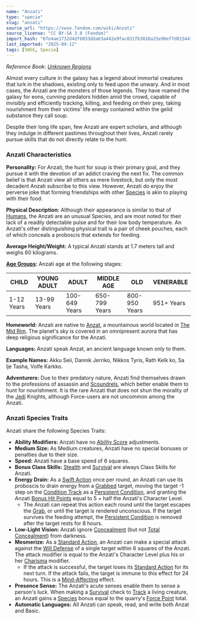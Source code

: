 ```yaml
---
name: "Anzati"
type: "specie"
slug: "anzati"
source_url: "https://swse.fandom.com/wiki/Anzati"
source_license: "CC BY-SA 3.0 (Fandom)"
import_hash: "67e4ae1732d4df6033dda63a442e9fac031fb3010a25e90ef7d015441e0b56a1"
last_imported: "2025-09-12"
tags: [SWSE, Specie]
---
```

*Reference Book: [Unknown Regions](https://swse.fandom.com/wiki/Star_Wars_Saga_Edition_Unknown_Regions)*

Almost every culture in the galaxy has a legend about immortal creatures that lurk in the shadows, existing only to feed upon the unwary. And in most cases, the Anzati are the monsters of those legends. They have roamed the galaxy for eons, cunning predators hidden amid the crowd, capable of invisibly and efficiently tracking, killing, and feeding on their prey, taking nourishment from their victims' life energy contained within the gelid substance they call soup.

Despite their long life span, few Anzati are expert scholars, and although they indulge in different pastimes throughout their lives, Anzati rarely pursue skills that do not directly relate to the hunt.

### Anzati Characteristics

**Personality:** For Anzati, the hunt for soup is their primary goal, and they pursue it with the devotion of an addict craving the next fix. The common belief is that Anzati view all others as mere livestock, but only the most decadent Anzati subscribe to this view. However, Anzati do enjoy the perverse joke that forming friendships with other [Species](https://swse.fandom.com/wiki/Species) is akin to playing with their food.

**Physical Description:** Although their appearance is similar to that of [Humans](https://swse.fandom.com/wiki/Humans), the Anzati are an unusual Species, and are most noted for their lack of a readily detectable pulse and for their low body temperature. An Anzati's other distinguishing physical trait is a pair of cheek pouches, each of which conceals a proboscis that extends for feeding.

**Average Height/Weight:** A typical Anzati stands at 1.7 meters tall and weighs 60 kilograms.

**[Age Groups](https://swse.fandom.com/wiki/Age_Groups):** Anzati age at the following stages:

| CHILD | YOUNG ADULT | ADULT | MIDDLE AGE | OLD | VENERABLE |
| --- | --- | --- | --- | --- | --- |
| 1-12 Years | 13-99 Years | 100-649 Years | 650-799 Years | 800-950 Years | 951+ Years |

**Homeworld:** Anzati are native to [Anzat](https://swse.fandom.com/wiki/Anzat), a mountainous world located in [The Mid Rim](https://swse.fandom.com/wiki/The_Mid_Rim). The planet's sky is covered in an omnipresent aurora that has deep religious significance for the Anzati.

**Languages:** Anzati speak Anzat, an ancient language known only to them.

**Example Names:** Akku Seii, Dannik Jerriko, Nikkos Tyris, Rath Kelk ko, Sa lje Tasha, Volfe Karkko.

**Adventurers:** Due to their predatory nature, Anzati find themselves drawn to the professions of assassin and [Scoundrels](https://swse.fandom.com/wiki/Scoundrels), which better enable them to hunt for nourishment. It is the rare Anzati that does not shun the morality of the [Jedi](https://swse.fandom.com/wiki/Jedi) Knights, although Force-users are not uncommon among the Anzati.

### Anzati Species Traits
Anzati share the following Species Traits:
- **Ability Modifiers:** Anzati have no [Ability Score](https://swse.fandom.com/wiki/Ability_Score) adjustments.
- **Medium Size:** As Medium creatures, Anzati have no special bonuses or penalties due to their size.
- **Speed:** Anzati have a base speed of 6 squares.
- **Bonus Class Skills:** [Stealth](https://swse.fandom.com/wiki/Stealth) and [Survival](https://swse.fandom.com/wiki/Survival) are always Class Skills for Anzati.
- **Energy Drain:** As a [Swift Action](https://swse.fandom.com/wiki/Swift_Action) once per round, an Anzati can use its proboscis to drain energy from a [Grabbed](https://swse.fandom.com/wiki/Grabbed) target, moving the target -1 step on the [Condition Track](https://swse.fandom.com/wiki/Condition_Track) as a [Persistent Condition](https://swse.fandom.com/wiki/Persistent_Condition), and granting the Anzati [Bonus Hit Points](https://swse.fandom.com/wiki/Bonus_Hit_Points) equal to 5 + half the Anzati's Character Level.
    - The Anzati can repeat this action each round until the target escapes the [Grab](https://swse.fandom.com/wiki/Grab), or until the target is rendered unconscious. If the target survives the feeding attempt, the [Persistent Condition](https://swse.fandom.com/wiki/Persistent_Condition) is removed after the target rests for 8 hours.
- **Low-Light Vision:** Anzati ignore [Concealment](https://swse.fandom.com/wiki/Concealment) (but not [Total Concealment](https://swse.fandom.com/wiki/Total_Concealment)) from darkness.
- **Mesmerize:** As a [Standard Action](https://swse.fandom.com/wiki/Standard_Action), an Anzati can make a special attack against the [Will Defense](https://swse.fandom.com/wiki/Will_Defense) of a single target within 6 squares of the Anzati. The attack modifier is equal to the Anzati's Character Level plus his or her [Charisma](https://swse.fandom.com/wiki/Charisma) modifier.
    - If the attack is successful, the target loses its [Standard Action](https://swse.fandom.com/wiki/Standard_Action) for its next turn. If the attack fails, the target is immune to this effect for 24 hours. This is a [Mind-Affecting](https://swse.fandom.com/wiki/Mind-Affecting) effect.
- **Presence Sense:** The Anzati's acute senses enable them to sense a person's luck. When making a [Survival](https://swse.fandom.com/wiki/Survival) check to [Track](https://swse.fandom.com/wiki/Track) a living creature, an Anzati gains a [Species](https://swse.fandom.com/wiki/Species) bonus equal to the quarry's [Force Point](https://swse.fandom.com/wiki/Force_Point) total.
- **Automatic Languages:** All Anzati can speak, read, and write both Anzat and Basic.